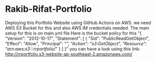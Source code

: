 # Rakib-Rifat-Portfolio
Deploying this Portfolio Website using GitHub Actions on AWS.
we need AWS S3 Bucket for this and also AWS IM credentials needed.
The main setup for this is on main.yml file 
Here is the bucket policy for this 
"{
    "Version": "2012-10-17",
    "Statement": [
        {
            "Sid": "PublicReadGetObject",
            "Effect": "Allow",
            "Principal": "*",
            "Action": "s3:GetObject",
            "Resource": "arn:aws:s3:::rrportfolio/*"
        }
    ]
}"
you can have a look using this link: http://rrportfolio.s3-website-ap-southeast-2.amazonaws.com/

